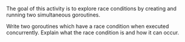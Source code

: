 The goal of this activity is to explore race conditions by creating and running two simultaneous goroutines.

Write two goroutines which have a race condition when executed concurrently. Explain what the race condition is and how it can occur.

